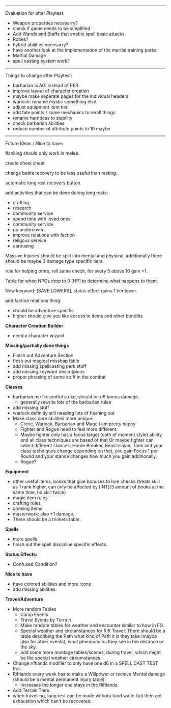 ___________________________________________________________
Evaluation for after Playtest:

- Weapon properties necesarry?
- check if game needs to be simplified
- Add Wands and Staffs that enable spell basic attacks
- Robes?
- hybrid abilities necesarry?
- have another look at the implementation of the martial training perks
- Martial Damage
- spell casting system work?

____________________________________________________________
Things to change after Playtest:

- barbarian is AGI instead of PER.
- improve layout of character creation 
- maybe make seperate pages for the individual headers
- warlock: rename mystic something else
- adjust equipment item tier
- add fate points / some mechanics to reroll things
- rename harndess to stability
- check barbarian abilities.
- reduce number of attribute points to 10 maybe
___________________________________________________________
Future Ideas / Nice to have:

flanking should only work in melee.

create cheet sheet

change battle recovery to be less useful than resting.

automatic long rest recovery button.

add activities that can be done during long rests:
- crafting
- research
- community service
- spend time with loved ones
- community service.
- go undercover
- improve relations with faction
- religous service
- carousing

Massive Injuries should be split into mental and physical, additionally there should be maybe 3 damage type specific tiers.

rule for helping othrs, roll same check, for every 5 above 10 gain +1.

Table for when NPCs drop to 0 [HP] to determine what happens to them.

New keyword: [SAVE LOWERS], status effect gains 1 tier lower.

add faction relations thing: 
- should be adventure specific
- higher should give you like access to items and other benefits

**Character Creation Builder**
- need a character wizard

**Missing/partially done things**
- Finish out Adventure Section
- flesh out magical misshap table
- add missing spellcasting perk stuff
- add missing keyword descritpions
- proper phrasing of some stuff in the combat

**Classes**
- barbarian nerf resentful strike, should be d6 bonus damage.
  - generally rewrite lots of the barbarian rules
- add missing stuff
- warlock definitly still needing lots of fleshing out
- Make class core abilities more unique:
  - Cleric, Warlock, Barbarian and Mage I am pretty happy
  - Fighter and Rogue need to feel more different.
  - Maybe fighter only has a focus target (oath of moment style) ability and all class techniques are based of that Or maybe fighter can select different stances: Horde Breaker, Beast slayer, Tank and your class techniques change depending on that, you gain Focus 1 per Round and your stance changes how much you gain additionally.
  - Rogue?

**Equipment**
- other useful items, books that give bonuses to lore checks (treats skill as 1 rank higher, can only be affected by [INT]/3 amount of books at the same time, no skill twice)
- magic item rules
- crafting rules
- cooking items
- masterwork: also +1 damage.
- There should be a trinkets table.

**Spells**
- more spells
- finish out the spell discipline specific effects.

**Status Effects:**
- Confused Condition?

**Nice to have**
- have colored abilities and more icons
- add missing abilities

**Travel/Adventure**
- More random Tables
  - Camp Events
  - Travel Events by Terrain
  - Make random tables for weather and encounter similar to how in FG.
  - Special weather and circumstances for Rift Travel: There should be a table describing the Path what kind of Path it is they take (maybe also for other events), what pheonomana they see in the distance or the sky.
  - add some more montage tables/scenes, during travel, which might be the special weather circumstances.
- Change riftlands modifier to only have one d6 in a SPELL CAST TEST Roll.
- Riftlands every week has to make a Willpower or recieve Mental damage (should be a mental permanent injury table).
  - Increases the longer one stays in the Riftlands.
- Add Terrain Tiers
- when travelling, long rest can be made withotu food water but then get exhaustion which can't be recovered.